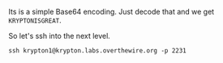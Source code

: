 Its is a simple Base64 encoding. Just decode that and we get `KRYPTONISGREAT`. 

So let's ssh into the next level. 
```
ssh krypton1@krypton.labs.overthewire.org -p 2231
```

